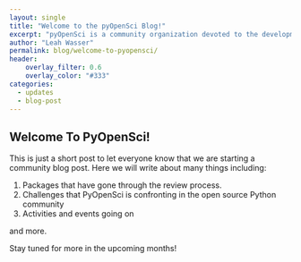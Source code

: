 ```yaml
---
layout: single
title: "Welcome to the pyOpenSci Blog!"
excerpt: "pyOpenSci is a community organization devoted to the development of robust open source Python software to support science."
author: "Leah Wasser"
permalink: blog/welcome-to-pyopensci/
header:
    overlay_filter: 0.6
    overlay_color: "#333"
categories:
  - updates
  - blog-post
---
```


## Welcome To PyOpenSci!

This is just a short post to let everyone know that we are starting a community blog post. Here we will write about many things including:

1. Packages that have gone through the review process.
2. Challenges that PyOpenSci is confronting in the open source Python community
3. Activities and events going on

and more.

Stay tuned for more in the upcoming months!
